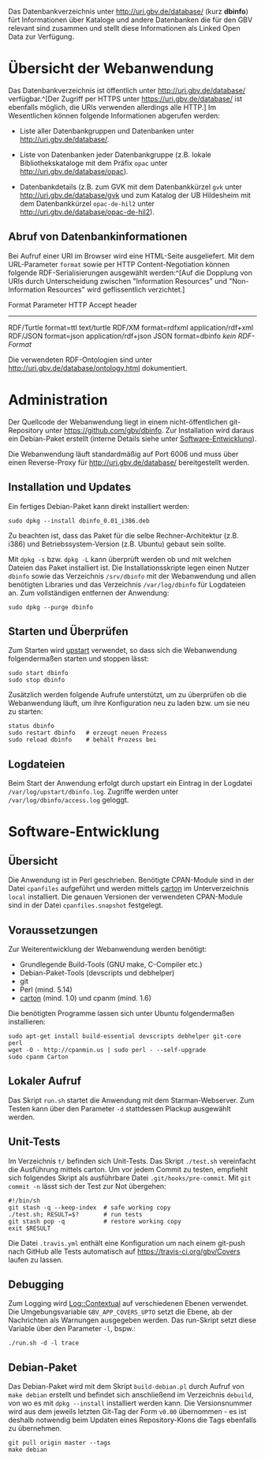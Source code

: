 Das Datenbankverzeichnis unter <http://uri.gbv.de/database/> (kurz **dbinfo**)
fürt Informationen über Kataloge und andere Datenbanken die für den GBV
relevant sind zusammen und stellt diese Informationen als Linked Open Data zur
Verfügung.

# Übersicht der Webanwendung

Das Datenbankverzeichnis ist öffentlich unter <http://uri.gbv.de/database/>
verfügbar.^[Der Zugriff per HTTPS unter <https://uri.gbv.de/database/> ist
ebenfalls möglich, die URIs verwenden allerdings alle HTTP.] Im Wesentlichen
können folgende Informationen abgerufen werden:

* Liste aller Datenbankgruppen und Datenbanken unter
  <http://uri.gbv.de/database/>.

* Liste von Datenbanken jeder Datenbankgruppe (z.B. lokale Bibliothekskataloge
  mit dem Präfix `opac` unter <http://uri.gbv.de/database/opac>).

* Datenbankdetails (z.B. zum GVK mit dem Datenbankkürzel `gvk` unter
  <http://uri.gbv.de/database/gvk> und zum Katalog der UB Hildesheim mit
  dem Datenbankkürzel `opac-de-hil2` unter
  <http://uri.gbv.de/database/opac-de-hil2>).

## Abruf von Datenbankinformationen

Bei Aufruf einer URI im Browser wird eine HTML-Seite ausgeliefert. Mit dem
URL-Parameter `format` sowie per HTTP Content-Negotiation können folgende
RDF-Serialisierungen ausgewählt werden:^[Auf die Dopplung von URIs durch
Unterscheidung zwischen "Information Resources" und "Non-Information Resources"
wird geflissentlich verzichtet.]

 Format      Parameter        HTTP Accept header
--------    ---------------- ----------------------
 RDF/Turtle  format=ttl       text/turtle
 RDF/XM      format=rdfxml    application/rdf+xml
 RDF/JSON    format=json      application/rdf+json
 JSON        format=dbinfo    *kein RDF-Format*

Die verwendeten RDF-Ontologien sind unter
<http://uri.gbv.de/database/ontology.html> dokumentiert.

# Administration

Der Quellcode der Webanwendung liegt in einem nicht-öffentlichen git-Repository
unter <https://github.com/gbv/dbinfo>. Zur Installation wird daraus ein
Debian-Paket erstellt (interne Details siehe unter
[Software-Entwicklung](#software-entwicklung)).

Die Webanwendung läuft standardmäßig auf Port 6006 und muss über einen
Reverse-Proxy für <http://uri.gbv.de/database/> bereitgestellt werden.

## Installation und Updates

Ein fertiges Debian-Paket kann direkt installiert werden:

    sudo dpkg --install dbinfo_0.01_i386.deb

Zu beachten ist, dass das Paket für die selbe Rechner-Architektur (z.B. i386)
und Betriebssystem-Version (z.B. Ubuntu) gebaut sein sollte.

Mit `dpkg -s` bzw. `dpkg -L` kann überprüft werden ob und mit welchen Dateien
das Paket installiert ist. Die Installationsskripte legen einen Nutzer `dbinfo`
sowie das Verzeichnis `/srv/dbinfo` mit der Webanwendung und allen benötigten
Libraries und das Verzeichnis `/var/log/dbinfo` für Logdateien an. Zum
vollständigen entfernen der Anwendung:

    sudo dpkg --purge dbinfo

## Starten und Überprüfen

Zum Starten wird [upstart] verwendet, so dass sich die Webanwendung
folgendermaßen starten und stoppen lässt:

    sudo start dbinfo
    sudo stop dbinfo

Zusätzlich werden folgende Aufrufe unterstützt, um zu überprüfen ob die
Webanwendung läuft, um ihre Konfiguration neu zu laden bzw. um sie neu zu
starten:

    status dbinfo
    sudo restart dbinfo   # erzeugt neuen Prozess
    sudo reload dbinfo    # behält Prozess bei

## Logdateien

Beim Start der Anwendung erfolgt durch upstart ein Eintrag in der Logdatei
`/var/log/upstart/dbinfo.log`. Zugriffe werden unter
`/var/log/dbinfo/access.log` geloggt.

# Software-Entwicklung

## Übersicht

Die Anwendung ist in Perl geschrieben. Benötigte CPAN-Module sind in der Datei
`cpanfiles` aufgeführt und werden mittels [carton] im Unterverzeichnis `local`
installiert. Die genauen Versionen der verwendeten CPAN-Module sind in der
Datei `cpanfiles.snapshot` festgelegt.

## Voraussetzungen

Zur Weiterentwicklung der Webanwendung werden benötigt:

* Grundlegende Build-Tools (GNU make, C-Compiler etc.)
* Debian-Paket-Tools (devscripts und debhelper)
* git
* Perl (mind. 5.14)
* [carton] (mind. 1.0) und cpanm (mind. 1.6)

Die benötigten Programme lassen sich unter Ubuntu folgendermaßen installieren:

    sudo apt-get install build-essential devscripts debhelper git-core perl
    wget -O - http://cpanmin.us | sudo perl - --self-upgrade
    sudo cpanm Carton

## Lokaler Aufruf

Das Skript `run.sh` startet die Anwendung mit dem Starman-Webserver. Zum Testen
kann über den Parameter `-d` stattdessen Plackup ausgewählt werden.

## Unit-Tests

Im Verzeichnis `t/` befinden sich Unit-Tests. Das Skript `./test.sh`
vereinfacht die Ausführung mittels carton. Um vor jedem Commit zu testen,
empfiehlt sich folgendes Skript als ausführbare Datei `.git/hooks/pre-commit`.
Mit `git commit -n` lässt sich der Test zur Not übergehen:

    #!/bin/sh
    git stash -q --keep-index  # safe working copy
    ./test.sh; RESULT=$?       # run tests
    git stash pop -q           # restore working copy
    exit $RESULT

Die Datei `.travis.yml` enthält eine Konfiguration um nach einem git-push nach
GitHub alle Tests automatisch auf <https://travis-ci.org/gbv/Covers> laufen zu
lassen.

## Debugging

Zum Logging wird [Log::Contextual] auf verschiedenen Ebenen verwendet. Die
Umgebungsvariable `GBV_APP_COVERS_UPTO` setzt die Ebene, ab der Nachrichten als
Warnungen ausgegeben werden. Das run-Skript setzt diese Variable über den
Parameter `-l`, bspw.:

    ./run.sh -d -l trace

## Debian-Paket

Das Debian-Paket wird mit dem Skript `build-debian.pl` durch Aufruf von `make
debian` erstellt und befindet sich anschließend im Verzeichnis `debuild`, von
wo es mit `dpkg --install` installiert werden kann. Die Versionsnummer wird aus
dem jeweils letzten Git-Tag der Form `v0.00` übernommen - es ist deshalb
notwendig beim Updaten eines Repository-Klons die Tags ebenfalls zu übernehmen.

    git pull origin master --tags
    make debian

[carton]: https://metacpan.org/module/Carton
[upstart]: http://upstart.ubuntu.com/
[Log::Contextual]: https://metacpan.org/module/Log::Contextual 

